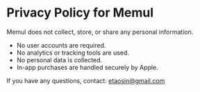 # Privacy Policy for Memul

Memul does not collect, store, or share any personal information.

- No user accounts are required.
- No analytics or tracking tools are used.
- No personal data is collected.
- In-app purchases are handled securely by Apple.

If you have any questions, contact: etaosin@gmail.com
